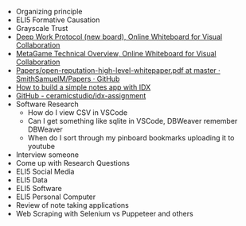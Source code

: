 * Organizing principle
* ELI5 Formative Causation
* Grayscale Trust
* [Deep Work Protocol (new board), Online Whiteboard for Visual Collaboration](https://miro.com/app/board/o9J_l2ohLhc=/)
* [MetaGame Technical Overview, Online Whiteboard for Visual Collaboration](https://miro.com/app/board/o9J_l1wGHcA=/)
* [Papers/open-reputation-high-level-whitepaper.pdf at master · SmithSamuelM/Papers · GitHub](https://github.com/SmithSamuelM/Papers/blob/master/whitepapers/open-reputation-high-level-whitepaper.pdf)
* [How to build a simple notes app with IDX](https://blog.ceramic.network/how-to-build-a-simple-notes-app-with-idx/)
* [GitHub - ceramicstudio/idx-assignment](https://github.com/ceramicstudio/idx-assignment)
* Software Research
  * How do I view CSV in VSCode
  * Can I get something like sqlite in VSCode, DBWeaver remember DBWeaver
  * When do I sort through my pinboard bookmarks uploading it to youtube
* Interview someone
* Come up with Research Questions
* ELI5 Social Media
* ELI5 Data
* ELI5 Software
* ELI5 Personal Computer
* Review of note taking applications
* Web Scraping with Selenium vs Puppeteer and others